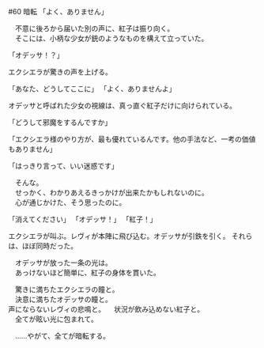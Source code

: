 #60 暗転
「よく、ありません」

　不意に後ろから届いた別の声に、紅子は振り向く。  
　そこには、小柄な少女が銃のようなものを構えて立っていた。

「オデッサ！？」

エクシエラが驚きの声を上げる。

「あなた、どうしてここに」
「よく、ありませんよ」

オデッサと呼ばれた少女の視線は、真っ直ぐ紅子だけに向けられている。

「どうして邪魔をするんですか」

「エクシエラ様のやり方が、最も優れているんです。他の手法など、一考の価値もありません」

「はっきり言って、いい迷惑です」

　そんな。  
　せっかく、わかりあえるきっかけが出来たかもしれないのに。  
　心が通じかけた、そう思ったのに。

「消えてください」
「オデッサ！」
「紅子！」

エクシエラが叫ぶ。レヴィが本陣に飛び込む。オデッサが引鉄を引く。
それらは、ほぼ同時だった。

　オデッサが放った一条の光は。  
　あっけないほど簡単に、紅子の身体を貫いた。

　驚きに満ちたエクシエラの瞳と。  
　決意に満ちたオデッサの瞳と。  
声にならないレヴィの悲鳴と。
　状況が飲み込めない紅子と。  
　全てが眩い光に包まれて。

　……やがて、全てが暗転する。
